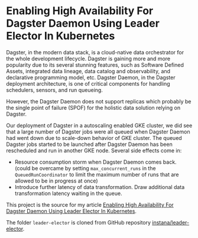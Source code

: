 # Enabling High Availability For Dagster Daemon Using Leader Elector In Kubernetes

Dagster, in the modern data stack, is a cloud-native data orchestrator for the whole development lifecycle. Dagster is gaining more and more popularity due to its several stunning features, such as Software Defined Assets, integrated data lineage, data catalog and observability, and declarative programming model, etc. Dagster Daemon, in the Dagster deployment architecture, is one of critical components for handling schedulers, sensors, and run queueing.

However, the Dagster Daemon does not support replicas which probably be the single point of failure (SPOF) for the holistic data solution relying on Dagster.

Our deployment of Dagster in a autoscaling enabled GKE cluster, we did see that a large number of Dagster jobs were all queued when Dagster Daemon had went down due to scale-down behavior of GKE cluster. The queued Dagster jobs started to be launched after Dagster Daemon has been rescheduled and run in another GKE node. Several side effects come in:
- Resource consumption storm when Dagster Daemon comes back. (could be overcame by setting `max_concurrent_runs` in the `QueuedRunCoordinator` to limit the maximum number of runs that are allowed to be in progress at once)
- Introduce further latency of data transformation. Draw additional data transformation latency waiting in the queue.

This project is the source for my article [Enabling High Availability For Dagster Daemon Using Leader Elector In Kubernetes](https://medium.com).

The folder `leader-elector` is cloned from GitHub repository [instana/leader-elector](https://github.com/instana/leader-elector).

